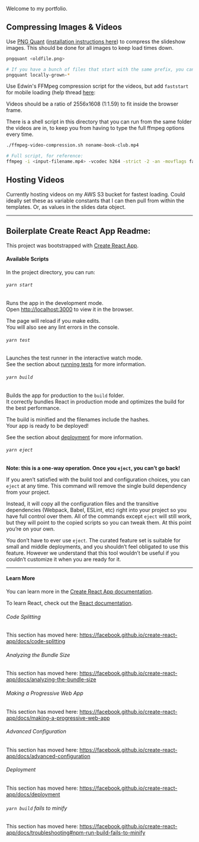 Welcome to my portfolio.

## Compressing Images & Videos

Use [PNG Quant](https://pngquant.org/) ([installation instructions here](https://pngquant.org/install.html)) to compress the slideshow images. This should be done for all images to keep load times down.

```sh
pngquant <oldfile.png>

# If you have a bunch of files that start with the same prefix, you can use, for instance:
pngquant locally-grown-*
```

Use Edwin's FFMpeg compression script for the videos, but add `faststart` for mobile loading (help thread [here](https://stackoverflow.com/questions/10328401/html5-how-to-stream-large-mp4-files):

Videos should be a ratio of 2556x1608 (1:1.59) to fit inside the browser frame.

There is a shell script in this directory that you can run from the same folder the videos are in, to keep you from having to type the full ffmpeg options every time.

```sh
./ffmpeg-video-compression.sh noname-book-club.mp4

# Full script, for reference:
ffmpeg -i <input-filename.mp4> -vcodec h264 -strict -2 -an -movflags faststart <output-filename.mp4>
```

## Hosting Videos

Currently hosting videos on my AWS S3 bucket for fastest loading. Could ideally set these as variable constants that I can then pull from within the templates. Or, as values in the slides data object.

---

## Boilerplate Create React App Readme:

This project was bootstrapped with [Create React App](https://github.com/facebook/create-react-app).

#### Available Scripts

In the project directory, you can run:

###### `yarn start`

Runs the app in the development mode.<br />
Open [http://localhost:3000](http://localhost:3000) to view it in the browser.

The page will reload if you make edits.<br />
You will also see any lint errors in the console.

###### `yarn test`

Launches the test runner in the interactive watch mode.<br />
See the section about [running tests](https://facebook.github.io/create-react-app/docs/running-tests) for more information.

###### `yarn build`

Builds the app for production to the `build` folder.<br />
It correctly bundles React in production mode and optimizes the build for the best performance.

The build is minified and the filenames include the hashes.<br />
Your app is ready to be deployed!

See the section about [deployment](https://facebook.github.io/create-react-app/docs/deployment) for more information.

###### `yarn eject`

**Note: this is a one-way operation. Once you `eject`, you can’t go back!**

If you aren’t satisfied with the build tool and configuration choices, you can `eject` at any time. This command will remove the single build dependency from your project.

Instead, it will copy all the configuration files and the transitive dependencies (Webpack, Babel, ESLint, etc) right into your project so you have full control over them. All of the commands except `eject` will still work, but they will point to the copied scripts so you can tweak them. At this point you’re on your own.

You don’t have to ever use `eject`. The curated feature set is suitable for small and middle deployments, and you shouldn’t feel obligated to use this feature. However we understand that this tool wouldn’t be useful if you couldn’t customize it when you are ready for it.

--- 

#### Learn More

You can learn more in the [Create React App documentation](https://facebook.github.io/create-react-app/docs/getting-started).

To learn React, check out the [React documentation](https://reactjs.org/).

###### Code Splitting

This section has moved here: https://facebook.github.io/create-react-app/docs/code-splitting

###### Analyzing the Bundle Size

This section has moved here: https://facebook.github.io/create-react-app/docs/analyzing-the-bundle-size

###### Making a Progressive Web App

This section has moved here: https://facebook.github.io/create-react-app/docs/making-a-progressive-web-app

###### Advanced Configuration

This section has moved here: https://facebook.github.io/create-react-app/docs/advanced-configuration

###### Deployment

This section has moved here: https://facebook.github.io/create-react-app/docs/deployment

###### `yarn build` fails to minify

This section has moved here: https://facebook.github.io/create-react-app/docs/troubleshooting#npm-run-build-fails-to-minify
